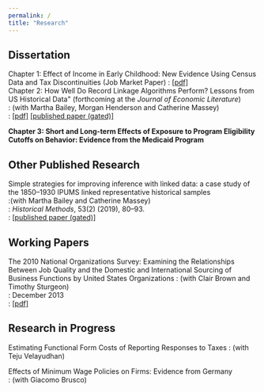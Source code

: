 ```yaml
---
permalink: /
title: "Research"
---
```

## Dissertation ##
Chapter 1: Effect of Income in Early Childhood: New Evidence Using Census Data and Tax Discontinuities (Job Market Paper)
: [[pdf]](rockon.com)  
Chapter 2: How Well Do Record Linkage Algorithms Perform? Lessons from US Historical Data" (forthcoming at the *Journal of Economic Literature*)  
: (with Martha Bailey, Morgan Henderson and Catherine Massey)  
: [[pdf]](https://www.nber.org/papers/w24019)   [[published paper (gated)]](https://www.aeaweb.org/articles?id=10.1257/jel.20191526&&from=f)  

**Chapter 3: Short and Long-term Effects of Exposure to Program Eligibility Cutoffs on Behavior: Evidence from the Medicaid Program**

## Other Published Research ##
Simple strategies for improving inference with linked data: a case study of the 1850–1930 IPUMS linked representative historical samples  
:(with Martha Bailey and Catherine Massey)  
: *Historical Methods*, 53(2) (2019), 80–93.   
: [[published paper (gated)]](https://www.tandfonline.com/doi/abs/10.1080/01615440.2019.1630343)

## Working Papers ##
The 2010 National Organizations Survey: Examining the Relationships Between Job Quality and the Domestic and International Sourcing of Business Functions by United States
Organizations
: (with Clair Brown and Timothy Sturgeon)  
: December 2013  
: [[pdf]](https://escholarship.org/content/qt1sp77818/qt1sp77818.pdf)

## Research in Progress ##
Estimating Functional Form Costs of Reporting Responses to Taxes
: (with Teju Velayudhan)

Effects of Minimum Wage Policies on Firms: Evidence from Germany  
: (with Giacomo Brusco)
